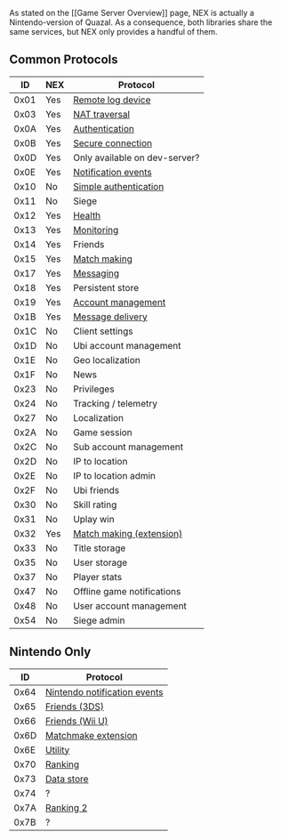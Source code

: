 As stated on the [[Game Server Overview]] page, NEX is actually a Nintendo-version of Quazal. As a consequence, both libraries share the same services, but NEX only provides a handful of them.

## Common Protocols
| ID | NEX | Protocol |
| --- | --- | --- |
| 0x01 | Yes | [Remote log device](Remote-Log-Device-Protocol) |
| 0x03 | Yes | [NAT traversal](NAT-Traversal-Protocol) |
| 0x0A | Yes | [Authentication](Authentication-Protocol) |
| 0x0B | Yes | [Secure connection](Secure-Protocol) |
| 0x0D | Yes | Only available on dev-server? |
| 0x0E | Yes | [Notification events](Notification-Protocol) |
| 0x10 | No | [Simple authentication](Simple-Authentication-Protocol) |
| 0x11 | No | Siege |
| 0x12 | Yes | [Health](Health-Protocol) |
| 0x13 | Yes | [Monitoring](Monitoring-Protocol) |
| 0x14 | Yes | Friends |
| 0x15 | Yes | [Match making](Match-Making-Protocol) |
| 0x17 | Yes | [Messaging](Messaging-Protocol) |
| 0x18 | Yes | Persistent store |
| 0x19 | Yes | [Account management](Account-Management-Protocol) |
| 0x1B | Yes | [Message delivery](Message-Delivery-Protocol) |
| 0x1C | No | Client settings |
| 0x1D | No | Ubi account management |
| 0x1E | No | Geo localization |
| 0x1F | No | News |
| 0x23 | No | Privileges |
| 0x24 | No | Tracking / telemetry |
| 0x27 | No | Localization |
| 0x2A | No | Game session |
| 0x2C | No | Sub account management |
| 0x2D | No | IP to location |
| 0x2E | No | IP to location admin |
| 0x2F | No | Ubi friends |
| 0x30 | No | Skill rating |
| 0x31 | No | Uplay win |
| 0x32 | Yes | [Match making (extension)](Match-Making-Protocol-Ext) |
| 0x33 | No | Title storage |
| 0x35 | No | User storage |
| 0x37 | No | Player stats |
| 0x47 | No | Offline game notifications |
| 0x48 | No | User account management |
| 0x54 | No | Siege admin |

## Nintendo Only

| ID | Protocol |
| --- | --- |
| 0x64 | [Nintendo notification events](Nintendo-Notification-Event-Protocol) |
| 0x65 | [Friends (3DS)](Friends-Protocol-(3DS)) |
| 0x66 | [Friends (Wii U)](Friends-Protocol-(Wii-U)) |
| 0x6D | [Matchmake extension](Matchmake-Extension-Protocol) |
| 0x6E | [Utility](Utility-Protocol) |
| 0x70 | [Ranking](Ranking-Protocol) |
| 0x73 | [Data store](Data-Store-Protocol) |
| 0x74 | ? |
| 0x7A | [Ranking 2](Ranking-Protocol-2) |
| 0x7B | ? |